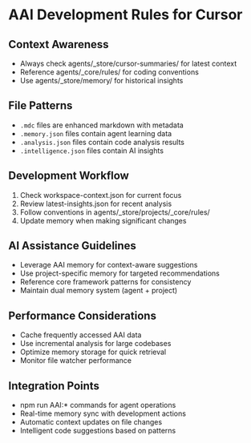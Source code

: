 # AAI Development Rules for Cursor

## Context Awareness
- Always check agents/_store/cursor-summaries/ for latest context
- Reference agents/_core/rules/ for coding conventions
- Use agents/_store/memory/ for historical insights

## File Patterns
- `.mdc` files are enhanced markdown with metadata
- `.memory.json` files contain agent learning data
- `.analysis.json` files contain code analysis results
- `.intelligence.json` files contain AI insights

## Development Workflow
1. Check workspace-context.json for current focus
2. Review latest-insights.json for recent analysis
3. Follow conventions in agents/_store/projects/_core/rules/
4. Update memory when making significant changes

## AI Assistance Guidelines
- Leverage AAI memory for context-aware suggestions
- Use project-specific memory for targeted recommendations
- Reference core framework patterns for consistency
- Maintain dual memory system (agent + project)

## Performance Considerations
- Cache frequently accessed AAI data
- Use incremental analysis for large codebases
- Optimize memory storage for quick retrieval
- Monitor file watcher performance

## Integration Points
- npm run AAI:* commands for agent operations
- Real-time memory sync with development actions
- Automatic context updates on file changes
- Intelligent code suggestions based on patterns
